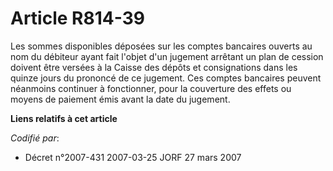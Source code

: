 # Article R814-39

Les sommes disponibles déposées sur les comptes bancaires ouverts au nom du débiteur ayant fait l'objet d'un jugement
arrêtant un plan de cession doivent être versées à la Caisse des dépôts et consignations dans les quinze jours du prononcé de
ce jugement. Ces comptes bancaires peuvent néanmoins continuer à fonctionner, pour la couverture des effets ou moyens de
paiement émis avant la date du jugement.

**Liens relatifs à cet article**

_Codifié par_:

  - Décret n°2007-431 2007-03-25 JORF 27 mars 2007
